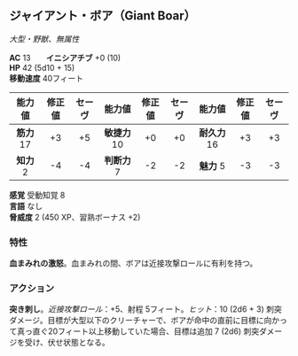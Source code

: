 ## ジャイアント・ボア（Giant Boar）
*大型・野獣、無属性*

**AC** 13　　**イニシアチブ** +0 (10)  
**HP** 42 (5d10 + 15)  
**移動速度** 40フィート

| 能力値 | 修正値 | セーヴ | 能力値 | 修正値 | セーヴ | 能力値 | 修正値 | セーヴ |
|:---:|:---:|:---:|:---:|:---:|:---:|:---:|:---:|:---:|
| **筋力** 17 | +3 | +5 | **敏捷力** 10 | +0 | +0 | **耐久力** 16 | +3 | +3 |
| **知力** 2 | -4 | -4 | **判断力** 7 | -2 | -2 | **魅力** 5 | -3 | -3 |

**感覚** 受動知覚 8  
**言語** なし  
**脅威度** 2 (450 XP、習熟ボーナス +2)

### 特性
**血まみれの激怒**。血まみれの間、ボアは近接攻撃ロールに有利を持つ。

### アクション
**突き刺し**。*近接攻撃ロール*：+5、射程 5フィート。*ヒット*：10 (2d6 + 3) 刺突ダメージ。目標が大型以下のクリーチャーで、ボアが命中の直前に目標に向かって真っ直ぐ20フィート以上移動していた場合、目標は追加 7 (2d6) 刺突ダメージを受け、伏せ状態となる。